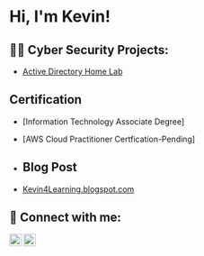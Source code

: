 <h1>Hi, I'm Kevin! </h1>

<h2>👨‍💻 Cyber Security Projects:</h2>

- [Active Directory Home Lab](https://github.com/Kevin4Learning/Home-Active-Directory-Lab)

<h2>Certification</h2>

- [Information Technology Associate Degree] 

- [AWS Cloud Practitioner Certfication-Pending]

- <h2>Blog Post</h2>
- [Kevin4Learning.blogspot.com](https://kevin4learning.blogspot.com/)

<h2> 🤳 Connect with me:</h2>


[<img align="left" alt="JoshMadakor | Gmail" width="22px" src="https://cdn.jsdelivr.net/npm/simple-icons@v3/icons/gmail.svg" />][gmail]

[<img align="left" alt="JoshMadakor | LinkedIn" width="22px" src="https://cdn.jsdelivr.net/npm/simple-icons@v3/icons/linkedin.svg" />][linkedin]

[gmail]: https://gmail.com/kj101india1988/
[linkedin]: https://linkedin.com/in/joshmadakor
